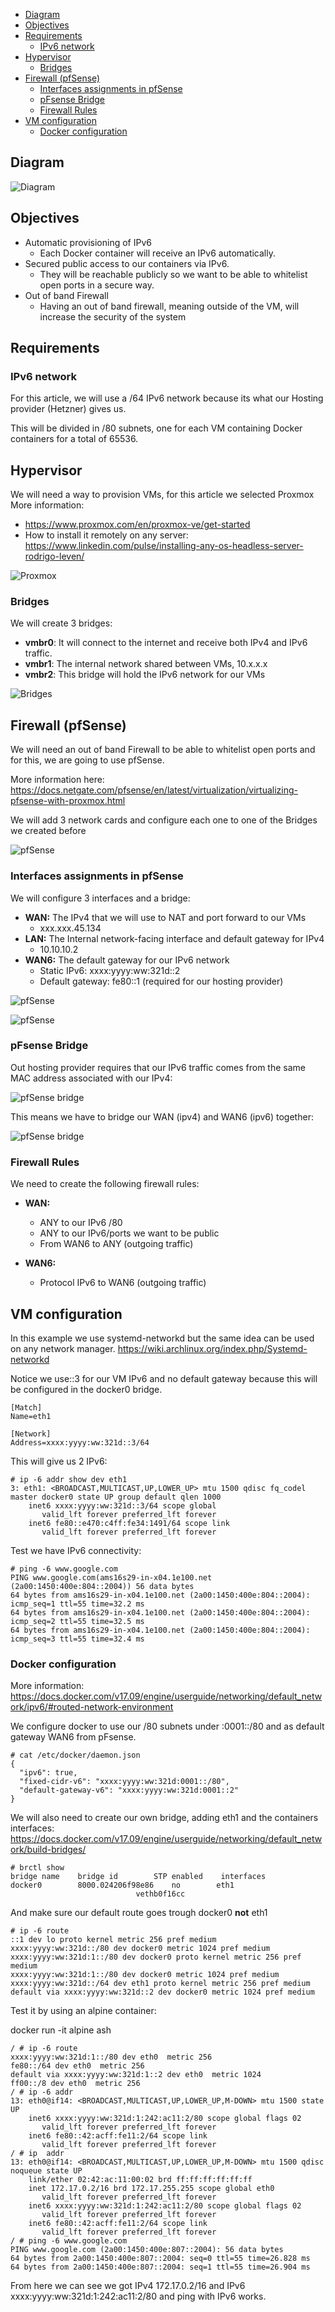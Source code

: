 - [Diagram](#diagram)
- [Objectives](#objectives)
- [Requirements](#requirements)
  - [IPv6 network](#ipv6-network)
- [Hypervisor](#hypervisor)
  - [Bridges](#bridges)
- [Firewall (pfSense)](#firewall-pfsense)
  - [Interfaces assignments in pfSense](#interfaces-assignments-in-pfsense)
  - [pFsense Bridge](#pfsense-bridge)
  - [Firewall Rules](#firewall-rules)
- [VM configuration](#vm-configuration)
  - [Docker configuration](#docker-configuration)
## Diagram
![Diagram](images/Docker&#32;IPv6&#32;Securely.png)
## Objectives 
* Automatic provisioning of IPv6
   * Each Docker container will receive an IPv6 automatically.
* Secured public access to our containers via IPv6.
   * They will be reachable publicly so we want to be able to whitelist open ports in a secure way.
* Out of band Firewall
   * Having an out of band firewall, meaning outside of the VM, will increase the security of the system
## Requirements
### IPv6 network
For this article, we will use a /64 IPv6 network because its what our Hosting provider (Hetzner) gives us.

This will be divided in /80 subnets, one for each VM containing Docker containers for a total of 65536.

## Hypervisor
We will need a way to provision VMs, for this article we selected Proxmox
More information: 
* https://www.proxmox.com/en/proxmox-ve/get-started
* How to install it remotely on any server: https://www.linkedin.com/pulse/installing-any-os-headless-server-rodrigo-leven/

![Proxmox](images/proxmox.png)


### Bridges
We will create 3 bridges:
* **vmbr0**: It will connect to the internet and receive both IPv4 and IPv6 traffic.
* **vmbr1**: The internal network shared between VMs, 10.x.x.x
* **vmbr2**: This bridge will hold the IPv6 network for our VMs

![Bridges](images/bridges.png)
## Firewall (pfSense)
We will need an out of band Firewall to be able to whitelist open ports and for this, we are going to use pfSense.

More information here: https://docs.netgate.com/pfsense/en/latest/virtualization/virtualizing-pfsense-with-proxmox.html

We will add 3 network cards and configure each one to one of the Bridges we created before

![pfSense](images/pfsense.png)

### Interfaces assignments in pfSense
We will configure 3 interfaces and a bridge:
* **WAN:** The IPv4 that we will use to NAT and port forward to our VMs
  * xxx.xxx.45.134
* **LAN:** The Internal network-facing interface and default gateway for IPv4
  * 10.10.10.2
* **WAN6:** The default gateway for our IPv6 network
  * Static IPv6: xxxx:yyyy:ww:321d::2
  * Default gateway: fe80::1 (required for our hosting provider)

![pfSense](images/pfsense_interfaces2.png)

![pfSense](images/pfsense_interfaces.png)

### pFsense Bridge

Out hosting provider requires that our IPv6 traffic comes from the same MAC address associated with our IPv4:

![pfSense bridge](images/hetzner_ipv6.png)

This means we have to bridge our WAN (ipv4) and WAN6 (ipv6) together:

![pfSense bridge](images/pfsense_bridge.png)

### Firewall Rules
We need to create the following firewall rules:
* **WAN:**
  * ANY to our IPv6 /80
  * ANY to our IPv6/ports we want to be public
  * From WAN6 to ANY (outgoing traffic)

* **WAN6:**
  * Protocol IPv6 to WAN6 (outgoing traffic)

## VM configuration
In this example we use systemd-networkd but the same idea can be used on any network manager.
https://wiki.archlinux.org/index.php/Systemd-networkd

Notice we use::3 for our VM IPv6 and no default gateway because this will be configured in the docker0 bridge.

```
[Match]
Name=eth1

[Network]
Address=xxxx:yyyy:ww:321d::3/64
```

This will give us 2 IPv6:

```
# ip -6 addr show dev eth1
3: eth1: <BROADCAST,MULTICAST,UP,LOWER_UP> mtu 1500 qdisc fq_codel master docker0 state UP group default qlen 1000
    inet6 xxxx:yyyy:ww:321d::3/64 scope global 
       valid_lft forever preferred_lft forever
    inet6 fe80::e470:c4ff:fe34:1491/64 scope link 
       valid_lft forever preferred_lft forever

```

Test we have IPv6 connectivity:
```
# ping -6 www.google.com
PING www.google.com(ams16s29-in-x04.1e100.net (2a00:1450:400e:804::2004)) 56 data bytes
64 bytes from ams16s29-in-x04.1e100.net (2a00:1450:400e:804::2004): icmp_seq=1 ttl=55 time=32.2 ms
64 bytes from ams16s29-in-x04.1e100.net (2a00:1450:400e:804::2004): icmp_seq=2 ttl=55 time=32.5 ms
64 bytes from ams16s29-in-x04.1e100.net (2a00:1450:400e:804::2004): icmp_seq=3 ttl=55 time=32.4 ms
```

### Docker configuration
More information: https://docs.docker.com/v17.09/engine/userguide/networking/default_network/ipv6/#routed-network-environment

We configure docker to use our /80 subnets under :0001::/80 and as default gateway WAN6 from pFsense.

```
# cat /etc/docker/daemon.json 
{
  "ipv6": true,
  "fixed-cidr-v6": "xxxx:yyyy:ww:321d:0001::/80",
  "default-gateway-v6": "xxxx:yyyy:ww:321d:0001::2"
}
```

We will also need to create our own bridge, adding eth1 and the containers interfaces:
https://docs.docker.com/v17.09/engine/userguide/networking/default_network/build-bridges/

```
# brctl show
bridge name    bridge id        STP enabled    interfaces
docker0        8000.024206f98e86    no        eth1
                            vethb0f16cc

```
And make sure our default route goes trough docker0 **not** eth1

```
# ip -6 route
::1 dev lo proto kernel metric 256 pref medium
xxxx:yyyy:ww:321d::/80 dev docker0 metric 1024 pref medium
xxxx:yyyy:ww:321d:1::/80 dev docker0 proto kernel metric 256 pref medium
xxxx:yyyy:ww:321d:1::/80 dev docker0 metric 1024 pref medium
xxxx:yyyy:ww:321d::/64 dev eth1 proto kernel metric 256 pref medium
default via xxxx:yyyy:ww:321d::2 dev docker0 metric 1024 pref medium

```
Test it by using an alpine container:

docker run -it alpine ash

```
/ # ip -6 route
xxxx:yyyy:ww:321d:1::/80 dev eth0  metric 256 
fe80::/64 dev eth0  metric 256 
default via xxxx:yyyy:ww:321d:1::2 dev eth0  metric 1024 
ff00::/8 dev eth0  metric 256 
/ # ip -6 addr
13: eth0@if14: <BROADCAST,MULTICAST,UP,LOWER_UP,M-DOWN> mtu 1500 state UP 
    inet6 xxxx:yyyy:ww:321d:1:242:ac11:2/80 scope global flags 02 
       valid_lft forever preferred_lft forever
    inet6 fe80::42:acff:fe11:2/64 scope link 
       valid_lft forever preferred_lft forever
/ # ip  addr
13: eth0@if14: <BROADCAST,MULTICAST,UP,LOWER_UP,M-DOWN> mtu 1500 qdisc noqueue state UP 
    link/ether 02:42:ac:11:00:02 brd ff:ff:ff:ff:ff:ff
    inet 172.17.0.2/16 brd 172.17.255.255 scope global eth0
       valid_lft forever preferred_lft forever
    inet6 xxxx:yyyy:ww:321d:1:242:ac11:2/80 scope global flags 02 
       valid_lft forever preferred_lft forever
    inet6 fe80::42:acff:fe11:2/64 scope link 
       valid_lft forever preferred_lft forever
/ # ping -6 www.google.com
PING www.google.com (2a00:1450:400e:807::2004): 56 data bytes
64 bytes from 2a00:1450:400e:807::2004: seq=0 ttl=55 time=26.828 ms
64 bytes from 2a00:1450:400e:807::2004: seq=1 ttl=55 time=26.904 ms

```

From here we can see we got IPv4 172.17.0.2/16 and IPv6 xxxx:yyyy:ww:321d:1:242:ac11:2/80 and ping with IPv6 works.

